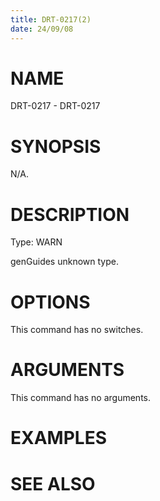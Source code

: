 ```yaml
---
title: DRT-0217(2)
date: 24/09/08
---
```


# NAME

DRT-0217 - DRT-0217

# SYNOPSIS

N/A.

# DESCRIPTION

Type: WARN

genGuides unknown type.

# OPTIONS

This command has no switches.

# ARGUMENTS

This command has no arguments.

# EXAMPLES

# SEE ALSO
